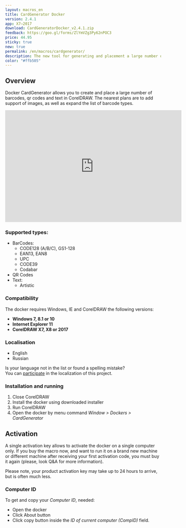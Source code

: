 ```yaml
---
layout: macros_en
title: CardGenerator Docker
version: 2.4.1
app: X7–2017
download: CardGeneratorDocker_v2.4.1.zip
feedback: https://goo.gl/forms/ZlYmVZg3Py62nPOC3
price: 44.95
sticky: true
new: true
permalink: /en/macros/cardgenerator/
description: The new tool for generating and placement a large number of barcodes, qr codes and text, based on variables data, developed especially for actual CorelDRAW versions (X7–2017).
color: "#ffb505"
---
```


## Overview

Docker CardGenerator allows you to create and place a large number of barcodes, qr codes and text in CorelDRAW.
The nearest plans are to add support of images, as well as expand the list of barcode types.

<iframe width="570" height="360" src="https://www.youtube.com/embed/X-K_WqJ5GXI?rel=0" frameborder="0" allowfullscreen></iframe>

### Supported types:

* BarCodes:
  * CODE128 (A/B/C), GS1-128
  * EAN13, EAN8
  * UPC
  * CODE39
  * Codabar
* QR Codes
* Text:
  * Artistic

### Compatibility

The docker requires Windows, IE and CorelDRAW the following versions:

* **Windows 7, 8.1 or 10**
* **Internet Explorer 11**
* **CorelDRAW X7, X8 or 2017**

### Localisation

* English
* Russian

Is your language not in the list or found a spelling mistake?   
You can [participate](https://poeditor.com/join/project/BCyk4vVbhr) in the localization of this project.

### Installation and running

1. Close CorelDRAW
1. Install the docker using downloaded installer
1. Run CorelDRAW
1. Open the docker by menu command _Window > Dockers > CardGenerator_

## Activation

A single activation key allows to activate the docker on a single computer only.
If you buy the macro now, and want to run it on a brand new machine or different machine after receiving
your first activation code, you must buy it again (please, look Q&A for more information).

Please note, your product activation key may take up to 24 hours to arrive, but is often much less.

### Computer ID

To get and copy your _Computer ID_, needed:

* Open the docker
* Click About button
* Click copy button inside the _ID of current computer (CompID)_ field.
